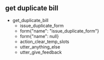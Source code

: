 ## get duplicate bill
* get_duplicate_bill
  - issue_duplicate_form
  - form{"name": "issue_duplicate_form"}
  - form{"name": null}
  - action_clear_temp_slots
  - utter_anything_else
  - utter_give_feedback
